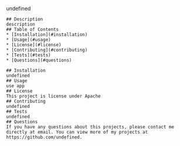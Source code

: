  undefined
    
    ## Description 
    description
    ## Table of Contents
    * [Installation](#installation)
    * [Usage](#usage)
    * [License](#license)
    * [Contributing](#contributing)
    * [Tests](#tests)
    * [Questions](#questions)
    
    ## Installation 
    undefined
    ## Usage 
    use app
    ## License 
    This project is license under Apache
    ## Contributing 
    undefined
    ## Tests
    undefined
    ## Questions
    If you have any questions about this projects, please contact me directly at email. You can view more of my projects at https://github.com/undefined.
